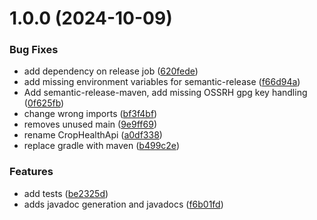 # 1.0.0 (2024-10-09)


### Bug Fixes

* add dependency on release job ([620fede](https://github.com/openearthplatforminitiative/openepi-client-java/commit/620fede2537be3e407a9c9bf4d2db6b7ab9f86ff))
* add missing environment variables for semantic-release ([f66d94a](https://github.com/openearthplatforminitiative/openepi-client-java/commit/f66d94a3bbe03ec8923689020b5c2efd2f67b31f))
* Add semantic-release-maven, add missing OSSRH gpg key handling ([0f625fb](https://github.com/openearthplatforminitiative/openepi-client-java/commit/0f625fb8d7c8f83f62dd4f09953c079966972098))
* change wrong imports ([bf3f4bf](https://github.com/openearthplatforminitiative/openepi-client-java/commit/bf3f4bf60ac59d91e809ac81fed93de1cfd8d311))
* removes unused main ([9e9ff69](https://github.com/openearthplatforminitiative/openepi-client-java/commit/9e9ff6946dd9b41ab246cbc7777a9aedfba72f50))
* rename CropHealthApi ([a0df338](https://github.com/openearthplatforminitiative/openepi-client-java/commit/a0df33895edc3bed2a5d6d94bec906f9c9b973c5))
* replace gradle with maven ([b499c2e](https://github.com/openearthplatforminitiative/openepi-client-java/commit/b499c2e7b94c3ba6117650544b90f4fd61ff3daa))


### Features

* add tests ([be2325d](https://github.com/openearthplatforminitiative/openepi-client-java/commit/be2325d10d364e561ad224e6e1bbe4d21f2ebed1))
* adds javadoc generation and javadocs ([f6b01fd](https://github.com/openearthplatforminitiative/openepi-client-java/commit/f6b01fdc2ae9ec007f419705f51325a87eb6ef10))
